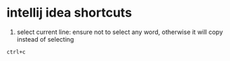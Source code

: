 # intellij idea shortcuts

1. select current line:  ensure not to select any word, otherwise it will copy instead of selecting
```
ctrl+c
```
